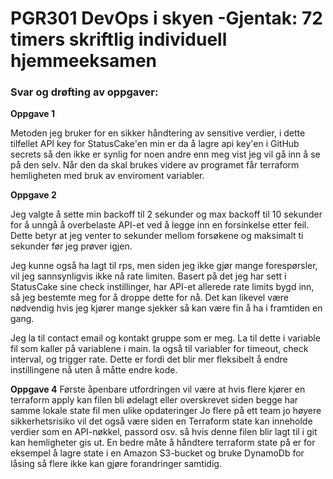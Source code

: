 # PGR301 DevOps i skyen -Gjentak: 72 timers skriftlig individuell hjemmeeksamen

### Svar og drøfting av oppgaver: 

**Oppgave 1**

Metoden jeg bruker for en sikker håndtering av sensitive verdier, i dette tilfellet API key for StatusCake'en min er da
å lagre api key'en i GitHub secrets så den ikke er synlig for noen andre enn meg vist jeg vil gå inn å se på den selv.
Når den da skal brukes videre av programet får terraform hemligheten med bruk av enviroment variabler.

**Oppgave 2**

Jeg valgte å sette min backoff til 2 sekunder og max backoff til 10 sekunder for å unngå å overbelaste API-et ved å legge inn en forsinkelse etter feil.
Dette betyr at jeg venter to sekunder mellom forsøkene og maksimalt ti sekunder før jeg prøver igjen.

Jeg kunne også ha lagt til rps, men siden jeg ikke gjør mange forespørsler, vil jeg sannsynligvis ikke nå rate limiten.
Basert på det jeg har sett i StatusCake sine check instillinger, har API-et allerede rate limits bygd inn, så jeg bestemte meg for å droppe dette for nå.
Det kan likevel være nødvendig hvis jeg kjører mange sjekker så kan være fin å ha i framtiden en gang.

Jeg la til contact email og kontakt gruppe som er meg. La til dette i variable fil som kaller på variablene i main. la også til variabler
for timeout, check interval, og trigger rate. Dette er fordi det blir mer fleksibelt å endre instillingene nå uten å måtte endre kode.

**Oppgave 4**
Første åpenbare utfordringen vil være at hvis flere kjører en terraform apply kan filen bli ødelagt eller overskrevet siden begge har samme lokale state fil men ulike opdateringer
Jo flere på ett team jo høyere sikkerhetsrisiko vil det også være siden en Terraform state kan inneholde verdier som en API-nøkkel, passord osv. så hvis denne filen blir lagt til i git kan hemligheter gis ut.
En bedre måte å håndtere terraform state på er for eksempel å lagre state i en Amazon S3-bucket og bruke DynamoDb for låsing så flere ikke kan gjøre forandringer samtidig.
